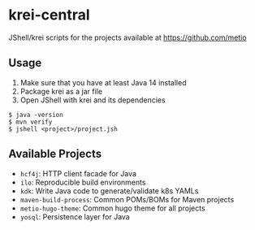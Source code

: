 # krei-central

JShell/krei scripts for the projects available at https://github.com/metio

## Usage

1. Make sure that you have at least Java 14 installed
2. Package krei as a jar file
3. Open JShell with krei and its dependencies

```shell script
$ java -version
$ mvn verify
$ jshell <project>/project.jsh
```

## Available Projects

- `hcf4j`: HTTP client facade for Java
- `ilo`: Reproducible build environments
- `kdk`: Write Java code to generate/validate k8s YAMLs
- `maven-build-process`: Common POMs/BOMs for Maven projects
- `metio-hugo-theme`: Common hugo theme for all projects
- `yosql`: Persistence layer for Java 

